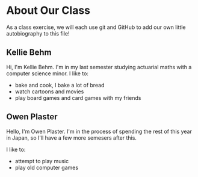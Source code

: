 # About Our Class
As a class exercise, we will each use git and GitHub to add our own little autobiography to this file!
## Kellie Behm
Hi, I'm Kellie Behm. I'm in my last semester studying actuarial maths with a computer science minor.
I like to: 
 * bake and cook, I bake a lot of bread
 * watch cartoons and movies
 * play board games and card games with my friends
## Owen Plaster
Hello, I'm Owen Plaster. I'm in the process of spending the rest of this year in Japan, so I'll have a few more semesers after this.

I like to:
 * attempt to play music
 * play old computer games
